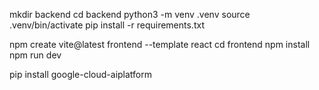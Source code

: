 mkdir backend
cd backend
python3 -m venv .venv
source .venv/bin/activate
pip install -r requirements.txt


npm create vite@latest frontend  --template react
cd frontend
npm install
npm run dev

pip install google-cloud-aiplatform

